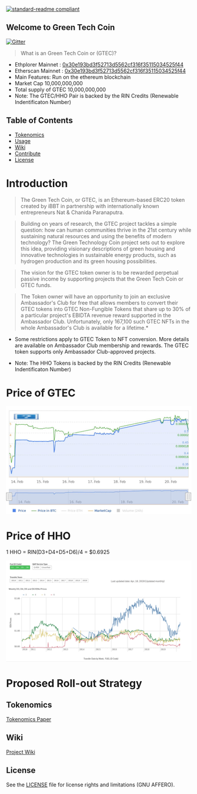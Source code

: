 [![standard-readme compliant](https://img.shields.io/badge/readme%20style-standard-brightgreen.svg?style=flat-square)](https://github.com/RichardLitt/standard-readme)

## Welcome to Green Tech Coin
[![Gitter](https://badges.gitter.im/intergalacticcredits/community.svg)](https://gitter.im/Blockchain-Bank/community?utm_source=badge&utm_medium=badge&utm_campaign=pr-badge)

> What is an Green Tech Coin or (GTEC)?  
- Ethplorer Mainnet : [0x30e193bd3f52713d5562cf316f35115034525f44](https://ethplorer.io/address/0x30e193bd3f52713d5562cf316f35115034525f44#chart=candlestick)
- Etherscan Mainnet : [0x30e193bd3f52713d5562cf316f35115034525f44](https://etherscan.io/address/0x30E193bd3F52713D5562cf316f35115034525f44)
- Main Features: Run on the ethereum blockchain
- Market Cap 10,000,000,000
- Total supply of GTEC 10,000,000,000  
- Note: The GTEC/HHO Pair is backed by the RIN Credits (Renewable Indentificaton Number)

## Table of Contents
- [Tokenomics](#Tokenomics)
- [Usage](#usage)
- [Wiki](#Wiki)
- [Contribute](#contribute)
- [License](#License)


# Introduction

> The Green Tech Coin, or GTEC, is an Ethereum-based ERC20 token created by iBBT in partnership with internationally known entrepreneurs Nat & Chanida Paranaputra.

> Building on years of research, the GTEC project tackles a simple question: how can human communities thrive in the 21st century while sustaining natural resources and using the benefits of modern technology? The Green Technology Coin project sets out to explore this idea, providing visionary descriptions of green housing and innovative technologies in sustainable energy products, such as hydrogen production and its green housing possibilities.

> The vision for the GTEC token owner is to be rewarded perpetual passive income by supporting projects that the Green Tech Coin or GTEC funds.

> The Token owner will have an opportunity to join an exclusive Ambassador's Club for free that allows members to convert their GTEC tokens into GTEC Non-Fungible Tokens that share up to 30% of a particular project's EBIDTA revenue reward supported in the Ambassador Club. Unfortunately, only 167,100 such GTEC NFTs in the whole Ambassador's Club is available for a lifetime.*

* Some restrictions apply to GTEC Token to NFT conversion. More details are available on Ambassador Club membership and rewards. The GTEC token supports only Ambassador Club-approved projects.

- Note: The HHO Tokens is backed by the RIN Credits (Renewable Indentificaton Number)

# Price of GTEC

![Coinpaprika Chart](images/CoinPaprika_GTEC_price_7d_2023-02-20.jpeg?raw=true)


# Price of HHO
 
 1 HHO = RIN(D3+D4+D5+D6)/4 = $0.6925

![Latest RIN Prices](images/RIN-Trades-and-Price-Information.png)


# Proposed Roll-out Strategy



## Tokenomics
[Tokenomics Paper](https://github.com/Green-Tech-Coin/GreenTechCoin/blob/main/docs/Green%20Tech%20Coin%20Tokenomics%20101%20%5Bv1.0%5D.pdf)

## Wiki
[Project Wiki](https://github.com/Hydrogen-Blockchain-Innovations/HydrogenToken/wiki)

## License

See the [LICENSE](LICENSE.md) file for license rights and limitations (GNU AFFERO).
